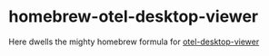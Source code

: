 # homebrew-otel-desktop-viewer

Here dwells the mighty homebrew formula for [otel-desktop-viewer](https://github.com/CtrlSpice/otel-desktop-viewer)
